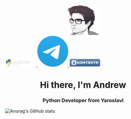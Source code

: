 <div id="header" align="center">
  <img src="https://github.com/AMahonya/AMahonya/blob/main/photo_2022-02-22_22-11-02%20(1).png" width="100"/>
</div>
<div id="badges">
  <a href="">
    <img src="https://github.com/AMahonya/AMahonya/blob/main/729264.png" width="100" alt="Python Badge"/>
  </a>
  <a href="https://t.me/Burb0n4ik">
    <img src="https://github.com/AMahonya/AMahonya/blob/main/telegram.svg"width="100" alt="TG Badge"/>
  </a>
  <a href="https://vk.com/andreyesenin">
    <img src="https://github.com/AMahonya/AMahonya/blob/main/%D0%91%D0%B5%D0%B7%20%D0%BD%D0%B0%D0%B7%D0%B2%D0%B0%D0%BD%D0%B8%D1%8F.png" width="100" alt="VK Badge"/>
  </a>
</div>

<div id="header" align="center">
    <h1>Hi there, I'm Andrew</h1>
    <h3>Python Developer from Yaroslavl</h3>
</div>


![Anurag's GitHub stats](https://github-readme-stats.vercel.app/api?username=anuraghazra&show_icons=true&theme=radical)
